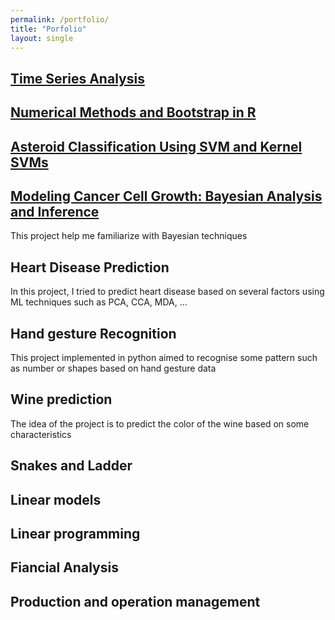 ```yaml
---
permalink: /portfolio/
title: "Porfolio"
layout: single
---
```


## [Time Series Analysis](https://victordujardin.github.io/_pages/Time-series-analysis/)

## [Numerical Methods and Bootstrap in R](https://victordujardin.github.io/_pages/numerical-methods/)

## [Asteroid Classification Using SVM and Kernel SVMs](https://victordujardin.github.io/_pages/statistical-machine-learning/)


## [Modeling Cancer Cell Growth: Bayesian Analysis and Inference](https://victordujardin.github.io/_pages/bayesian/)
This project help me familiarize with Bayesian techniques

## Heart Disease Prediction

In this project, I tried to predict heart disease based on several factors using ML techniques such as PCA, CCA, MDA, ...



## Hand gesture Recognition
This project implemented in python aimed to recognise some pattern such as number or shapes based on hand gesture data


## Wine prediction

The idea of the project is to predict the color of the wine based on some characteristics

## Snakes and Ladder

## Linear models

## Linear programming

## Fiancial Analysis

## Production and operation management




